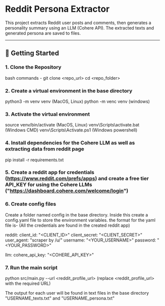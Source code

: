 # Reddit Persona Extractor

This project extracts Reddit user posts and comments, then generates a personality summary using an LLM (Cohere API). The extracted texts and generated persona are saved to files.

---

## 🚀 Getting Started

### 1. Clone the Repository
bash commands - 
git clone <repo_url>
cd <repo_folder>

### 2. Create a virtual environment in the base directory
python3 -m venv venv (MacOS, Linux)
python -m venc venv (windows)

### 3. Activate the virtual environment
source venv/bin/activate (MacOS, Linux)
venv\Scripts\activate.bat (Windows CMD)
venv\Scripts\Activate.ps1 (Windows powershell)

### 4. Install dependencies for the Cohere LLM as well as extracting data from reddit page
pip install -r requirements.txt

### 5. Create a reddit app for credentials (https://www.reddit.com/prefs/apps) and create a free tier API_KEY for using the Cohere LLMs ("https://dashboard.cohere.com/welcome/login")

### 6. Create config files
Create a folder named config in the base directory. Inside this create a config.yaml file to store the environment variables.
the format for the yaml file is- (All the credentials are found in the created reddit app)

reddit:
  client_id: "<CLIENT_ID>"
  client_secret: "<CLIENT_SECRET>"
  user_agent: "scraper by /u/<USERNAME>"
  username: "<YOUR_USERNAME>"
  password: "<YOUR_PASSWORD>"

llm:
  cohere_api_key: "<COHERE_API_KEY>"

  

### 7. Run the main script
python src/main.py --url <reddit_profile_url>
(replace <reddit_profile_url> with the required URL)

The output for each user will be found in text files in the base directory
"USERNAME_texts.txt" and "USERNAME_persona.txt"
